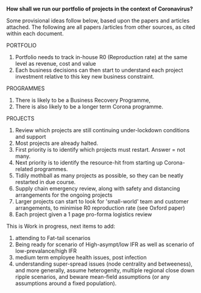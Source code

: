 **How shall we run our portfolio of projects in the context of Coronavirus?**

Some provisional ideas follow below, based upon the papers and articles attached. 
The following are all papers /articles from other sources, as cited within each document. 

PORTFOLIO
1. Portfolio needs to track in-house R0 (Reproduction rate) at the same level as revenue, cost and value
2. Each business decisions can then start to understand each project investment relative to this key new business constraint.

PROGRAMMES
1. There is likely to be a Business Recovery Programme, 
2. There is also likely to be a longer term Corona programme. 

PROJECTS
1. Review which projects are still continuing under-lockdown conditions and support
2. Most projects are already halted.
3. First priority is to identify which projects must restart. Answer = not many. 
4. Next priority is to identify the resource-hit from starting up Corona-related programmes.
5. Tidily mothball as many projects as possible, so they can be neatly restarted in due course. 
6. Supply chain emergency review, along with safety and distancing arrangements for the ongoing projects
7. Larger projects can start to look for 'small-world' team and customer arrangements, to minimise R0 reproduction rate (see Oxford paper)
8. Each project given a 1 page pro-forma logistics review
 
 This is Work in progress, next items to add:
 1. attending to Fat-tail scenarios
 2. Being ready for scenario of High-asympt/low IFR as well as scenario of low-prevalance/high IFR
 3. medium term employee health issues, post infection
 4. understanding super-spread issues (node centrality and betweeness), and more generally, assume heterogenity, multiple regional close down ripple scenarios, and beware mean-field assumptions (or any assumptions around a fixed population).
